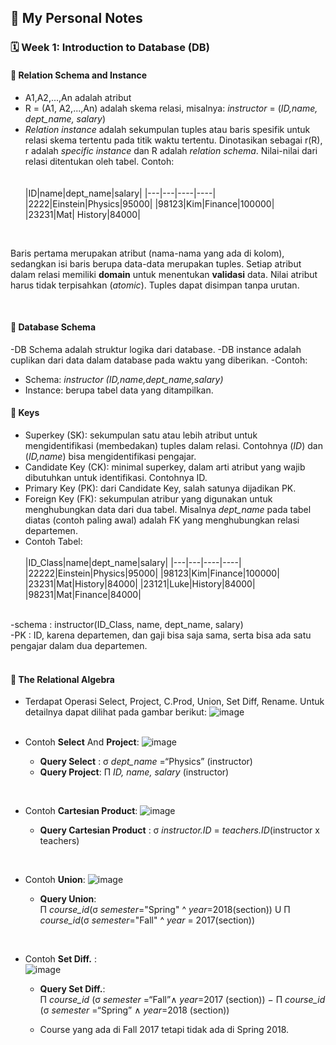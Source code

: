 ## 📘 My Personal Notes

### 🗓️ Week 1: Introduction to Database (DB)

#### 📍 Relation Schema and Instance
- A1,A2,...,An adalah atribut
- R = (A1, A2,...,An) adalah skema relasi, misalnya: _instructor_ = (_ID,name, dept_name, salary_)
- _Relation instance_ adalah sekumpulan tuples atau baris spesifik untuk relasi skema tertentu pada titik waktu tertentu.
Dinotasikan sebagai r(R), r adalah _specific instance_ dan R adalah _relation schema_. Nilai-nilai dari relasi ditentukan oleh tabel.
Contoh: <br/><br/><br/>
  |ID|name|dept_name|salary|
  |---|---|----|----|
  |2222|Einstein|Physics|95000|
  |98123|Kim|Finance|100000|
  |23231|Mat| History|84000|
<br/>

Baris pertama merupakan atribut (nama-nama yang ada di kolom), sedangkan isi baris berupa data-data merupakan tuples.
Setiap atribut dalam relasi memiliki **domain** untuk menentukan **validasi** data. Nilai atribut harus tidak terpisahkan (_atomic_).
Tuples dapat disimpan tanpa urutan.

<br/>

#### 📍 Database Schema
-DB Schema adalah struktur logika dari database.
-DB instance adalah cuplikan dari data dalam database pada waktu yang diberikan.
-Contoh:
  * Schema: _instructor (ID,name,dept_name,salary)_
  * Instance: berupa tabel data yang ditampilkan.

#### 📍 Keys
- Superkey (SK): sekumpulan satu atau lebih atribut untuk mengidentifikasi (membedakan) tuples dalam relasi. Contohnya (_ID_) dan (_ID,name_) bisa mengidentifikasi pengajar.
- Candidate Key (CK): minimal superkey, dalam arti atribut yang wajib dibutuhkan untuk identifikasi. Contohnya ID.
- Primary Key (PK): dari Candidate Key, salah satunya dijadikan PK.
- Foreign Key (FK): sekumpulan atribur yang digunakan untuk menghubungkan data dari dua tabel. Misalnya _dept_name_ pada tabel diatas (contoh paling awal) adalah FK yang menghubungkan relasi departemen.
- Contoh Tabel:
<br/><br/>
  |ID_Class|name|dept_name|salary|
  |---|---|----|----|
  |22222|Einstein|Physics|95000|
  |98123|Kim|Finance|100000|
  |23231|Mat|History|84000|
  |23121|Luke|History|84000|
  |98231|Mat|Finance|84000|
<br/>
-schema  : instructor(ID_Class, name, dept_name, salary)<br/>
-PK      : ID, karena departemen, dan gaji bisa saja sama, serta bisa ada satu pengajar dalam dua departemen.
<br/><br/>


#### 📍 The Relational Algebra
- Terdapat Operasi Select, Project, C.Prod, Union, Set Diff, Rename. Untuk detailnya dapat dilihat pada gambar berikut: 
![image](https://github.com/nicholast25/Catatan-Sistem-Basis-Data/assets/147079216/29c7e156-7877-4dab-9cf5-f61b5b575c31)
<br/><br/>

- Contoh **Select** And **Project**:
![image](https://github.com/nicholast25/Catatan-Sistem-Basis-Data/assets/147079216/988e58ad-6812-44c5-99e8-d293e214045c)

    * **Query Select** : σ _dept_name_ =“Physics” (instructor)
    * **Query Project**: Π _ID, name, salary_ (instructor)

<br/>

- Contoh **Cartesian Product**:
![image](https://github.com/nicholast25/Catatan-Sistem-Basis-Data/assets/147079216/b90126ab-63f8-4dd8-8db2-7443ec7b413d)

    * **Query Cartesian Product** : σ _instructor.ID_ = _teachers.ID_(instructor x teachers)
<br/>


- Contoh **Union**:
![image](https://github.com/nicholast25/Catatan-Sistem-Basis-Data/assets/147079216/e6918ccb-636b-487f-a289-0f28325ac220)

    * **Query Union**:
      <br/>Π _course_id_(σ _semester_="Spring" ^ _year_=2018(section)) U Π _course_id_(σ _semester_="Fall" ^ _year_ = 2017(section))

<br/>

- Contoh **Set Diff.** :<br/>
![image](https://github.com/nicholast25/Catatan-Sistem-Basis-Data/assets/147079216/639297e4-3fe0-404a-8c98-1a6db9834211)

     * **Query Set Diff.**:
  <br/>Π _course_id_ (σ _semester_ =“Fall”∧ _year_=2017 (section)) −
Π _course_id_ (σ _semester_ =“Spring” ∧ _year_=2018 (section))

     * Course yang ada di Fall 2017 tetapi tidak ada di Spring 2018.



